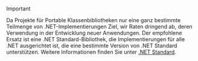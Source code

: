 > [!IMPORTANT]
> Da Projekte für Portable Klassenbibliotheken nur eine ganz bestimmte Teilmenge von .NET-Implementierungen Ziel, wir Raten dringend ab, deren Verwendung in der Entwicklung neuer Anwendungen. Der empfohlene Ersatz ist eine .NET Standard-Bibliothek, die Implementierungen für alle .NET ausgerichtet ist, die eine bestimmte Version von .NET Standard unterstützen. Weitere Informationen finden Sie unter [.NET Standard](~/docs/standard/net-standard.md).